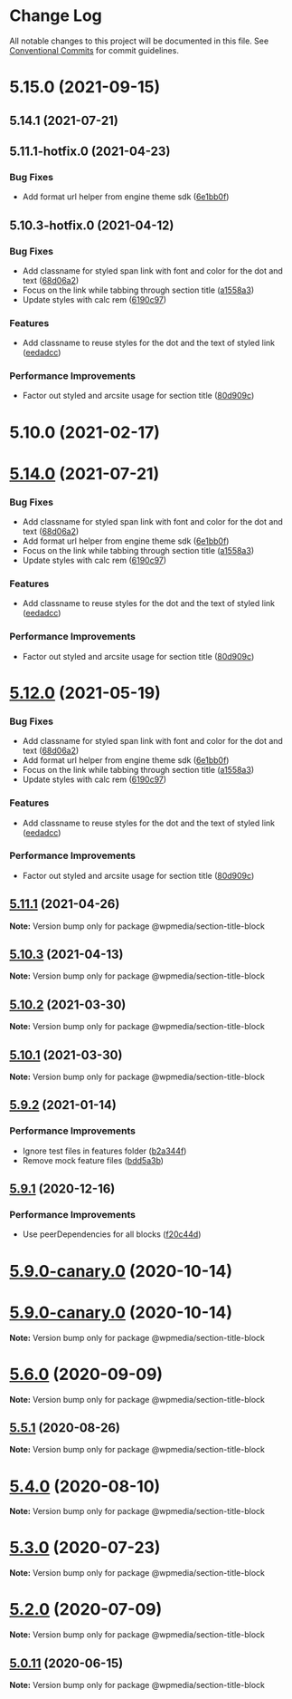 # Change Log

All notable changes to this project will be documented in this file.
See [Conventional Commits](https://conventionalcommits.org) for commit guidelines.

# 5.15.0 (2021-09-15)



## 5.14.1 (2021-07-21)



## 5.11.1-hotfix.0 (2021-04-23)


### Bug Fixes

* Add format url helper from engine theme sdk ([6e1bb0f](https://github.com/WPMedia/fusion-news-theme-blocks/commit/6e1bb0f0bc50da75473eb80d1e10564ad77d427b))



## 5.10.3-hotfix.0 (2021-04-12)


### Bug Fixes

* Add classname for styled span link with font and color for the dot and text ([68d06a2](https://github.com/WPMedia/fusion-news-theme-blocks/commit/68d06a27a82d574547eb6101f063cee81b66041b))
* Focus on the link while tabbing through section title ([a1558a3](https://github.com/WPMedia/fusion-news-theme-blocks/commit/a1558a37d8635f63c95800781019bb5723434d5a))
* Update styles with calc rem ([6190c97](https://github.com/WPMedia/fusion-news-theme-blocks/commit/6190c9771931de43c5208f78b92b72b7d3a92429))


### Features

* Add classname to reuse styles for the dot and the text of styled link ([eedadcc](https://github.com/WPMedia/fusion-news-theme-blocks/commit/eedadcc620f2b18087e3210c997ad4accfab3c3f))


### Performance Improvements

* Factor out styled and arcsite usage for section title ([80d909c](https://github.com/WPMedia/fusion-news-theme-blocks/commit/80d909c049e83ba428ce0880c219befd0e55c93e))



# 5.10.0 (2021-02-17)





# [5.14.0](https://github.com/WPMedia/fusion-news-theme-blocks/compare/v5.11.1-hotfix.0...v5.14.0) (2021-07-21)


### Bug Fixes

* Add classname for styled span link with font and color for the dot and text ([68d06a2](https://github.com/WPMedia/fusion-news-theme-blocks/commit/68d06a27a82d574547eb6101f063cee81b66041b))
* Add format url helper from engine theme sdk ([6e1bb0f](https://github.com/WPMedia/fusion-news-theme-blocks/commit/6e1bb0f0bc50da75473eb80d1e10564ad77d427b))
* Focus on the link while tabbing through section title ([a1558a3](https://github.com/WPMedia/fusion-news-theme-blocks/commit/a1558a37d8635f63c95800781019bb5723434d5a))
* Update styles with calc rem ([6190c97](https://github.com/WPMedia/fusion-news-theme-blocks/commit/6190c9771931de43c5208f78b92b72b7d3a92429))


### Features

* Add classname to reuse styles for the dot and the text of styled link ([eedadcc](https://github.com/WPMedia/fusion-news-theme-blocks/commit/eedadcc620f2b18087e3210c997ad4accfab3c3f))


### Performance Improvements

* Factor out styled and arcsite usage for section title ([80d909c](https://github.com/WPMedia/fusion-news-theme-blocks/commit/80d909c049e83ba428ce0880c219befd0e55c93e))





# [5.12.0](https://github.com/WPMedia/fusion-news-theme-blocks/compare/v5.11.1-hotfix.0...v5.12.0) (2021-05-19)


### Bug Fixes

* Add classname for styled span link with font and color for the dot and text ([68d06a2](https://github.com/WPMedia/fusion-news-theme-blocks/commit/68d06a27a82d574547eb6101f063cee81b66041b))
* Add format url helper from engine theme sdk ([6e1bb0f](https://github.com/WPMedia/fusion-news-theme-blocks/commit/6e1bb0f0bc50da75473eb80d1e10564ad77d427b))
* Focus on the link while tabbing through section title ([a1558a3](https://github.com/WPMedia/fusion-news-theme-blocks/commit/a1558a37d8635f63c95800781019bb5723434d5a))
* Update styles with calc rem ([6190c97](https://github.com/WPMedia/fusion-news-theme-blocks/commit/6190c9771931de43c5208f78b92b72b7d3a92429))


### Features

* Add classname to reuse styles for the dot and the text of styled link ([eedadcc](https://github.com/WPMedia/fusion-news-theme-blocks/commit/eedadcc620f2b18087e3210c997ad4accfab3c3f))


### Performance Improvements

* Factor out styled and arcsite usage for section title ([80d909c](https://github.com/WPMedia/fusion-news-theme-blocks/commit/80d909c049e83ba428ce0880c219befd0e55c93e))





## [5.11.1](https://github.com/WPMedia/fusion-news-theme-blocks/compare/v5.11.1-hotfix.0...v5.11.1) (2021-04-26)

**Note:** Version bump only for package @wpmedia/section-title-block





## [5.10.3](https://github.com/WPMedia/fusion-news-theme-blocks/compare/v5.10.3-hotfix.0...v5.10.3) (2021-04-13)

**Note:** Version bump only for package @wpmedia/section-title-block





## [5.10.2](https://github.com/WPMedia/fusion-news-theme-blocks/compare/v5.10.0...v5.10.2) (2021-03-30)

**Note:** Version bump only for package @wpmedia/section-title-block





## [5.10.1](https://github.com/WPMedia/fusion-news-theme-blocks/compare/v5.10.0...v5.10.1) (2021-03-30)

**Note:** Version bump only for package @wpmedia/section-title-block





## [5.9.2](https://github.com/WPMedia/fusion-news-theme-blocks/compare/v5.9.1...v5.9.2) (2021-01-14)


### Performance Improvements

* Ignore test files in features folder ([b2a344f](https://github.com/WPMedia/fusion-news-theme-blocks/commit/b2a344f96d92b63d25658ab70ec9ec63633fcf6f))
* Remove mock feature files ([bdd5a3b](https://github.com/WPMedia/fusion-news-theme-blocks/commit/bdd5a3bc942ac93a97623bf5c1fdd3aec264aa6f))





## [5.9.1](https://github.com/WPMedia/fusion-news-theme-blocks/compare/v5.9.0...v5.9.1) (2020-12-16)


### Performance Improvements

* Use peerDependencies for all blocks ([f20c44d](https://github.com/WPMedia/fusion-news-theme-blocks/commit/f20c44d18c9b07ce0ed0e5ff05d401eaca69a9f5))



# [5.9.0-canary.0](https://github.com/WPMedia/fusion-news-theme-blocks/compare/v5.9.0-beta.0...v5.9.0-canary.0) (2020-10-14)





# [5.9.0-canary.0](https://github.com/WPMedia/fusion-news-theme-blocks/compare/v5.9.0-beta.0...v5.9.0-canary.0) (2020-10-14)

**Note:** Version bump only for package @wpmedia/section-title-block





# [5.6.0](https://github.com/WPMedia/fusion-news-theme-blocks/compare/v5.6.0-beta.0...v5.6.0) (2020-09-09)

**Note:** Version bump only for package @wpmedia/section-title-block





## [5.5.1](https://github.com/WPMedia/fusion-news-theme-blocks/compare/v5.5.1-beta.0...v5.5.1) (2020-08-26)

**Note:** Version bump only for package @wpmedia/section-title-block





# [5.4.0](https://github.com/WPMedia/fusion-news-theme-blocks/compare/v5.4.0-beta.0...v5.4.0) (2020-08-10)

**Note:** Version bump only for package @wpmedia/section-title-block





# [5.3.0](https://github.com/WPMedia/fusion-news-theme-blocks/compare/v5.3.0-beta.0...v5.3.0) (2020-07-23)

**Note:** Version bump only for package @wpmedia/section-title-block





# [5.2.0](https://github.com/WPMedia/fusion-news-theme-blocks/compare/v5.2.0-beta.0...v5.2.0) (2020-07-09)

**Note:** Version bump only for package @wpmedia/section-title-block





## [5.0.11](https://github.com/WPMedia/fusion-news-theme-blocks/compare/v5.0.11-beta.0...v5.0.11) (2020-06-15)

**Note:** Version bump only for package @wpmedia/section-title-block
